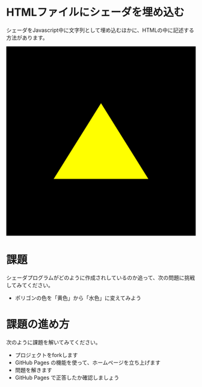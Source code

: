 # HTMLファイルにシェーダを埋め込む
シェーダをJavascript中に文字列として埋め込むほかに、HTMLの中に記述する方法があります。

![結果画像](result.png)

# 課題
シェーダプログラムがどのように作成されしているのか追って、次の問題に挑戦してみてください。

- ポリゴンの色を「黄色」から「水色」に変えてみよう

# 課題の進め方
次のように課題を解いてみてください。

- プロジェクトをforkします
- GitHub Pages の機能を使って、ホームページを立ち上げます
- 問題を解きます
- GitHub Pages で正答したか確認しましょう

